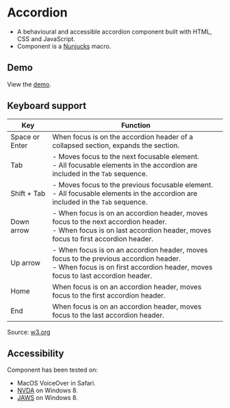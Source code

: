 # Accordion

* A behavioural and accessible accordion component built with HTML, CSS and JavaScript.
* Component is a [Nunjucks](https://mozilla.github.io/nunjucks/api.html) macro.


## Demo

View the [demo](https://accordion.netlify.com/).


## Keyboard support

| Key            | Function                                                     |
| -------------- | ------------------------------------------------------------ |
| Space or Enter | When focus is on the accordion header of a collapsed section, expands the section. |
| Tab            | - Moves focus to the next focusable element.<br> - All focusable elements in the accordion are included in the `Tab` sequence.           |
| Shift + Tab    | - Moves focus to the previous focusable element.<br> - All focusable elements in the accordion are included in the `Tab` sequence. |
| Down arrow     | - When focus is on an accordion header, moves focus to the next accordion header.<br> - When focus is on last accordion header, moves focus to first accordion header. |
| Up arrow       | - When focus is on an accordion header, moves focus to the previous accordion header.<br> - When focus is on first accordion header, moves focus to last accordion header.|
| Home           | When focus is on an accordion header, moves focus to the first accordion header.|
| End            | When focus is on an accordion header, moves focus to the last accordion header.|

Source: [w3.org](https://www.w3.org/TR/2019/NOTE-wai-aria-practices-1.1-20190207/examples/accordion/accordion.html)


## Accessibility

Component has been tested on:

* MacOS VoiceOver in Safari.
* [NVDA](https://www.nvaccess.org/) on Windows 8.
* [JAWS](http://www.freedomscientific.com/Products/software/JAWS/) on Windows 8.